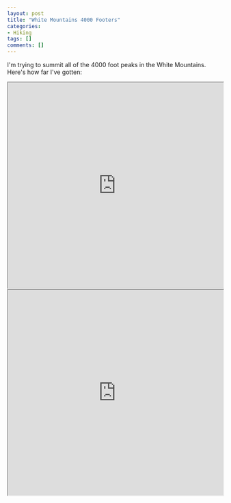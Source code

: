 ```yaml
---
layout: post
title: "White Mountains 4000 Footers"
categories:
- Hiking
tags: []
comments: []
---
```


I'm trying to summit all of the 4000 foot peaks in the White Mountains. Here's how far I've gotten:

<iframe src="https://www.google.com/maps/d/u/0/embed?mid=19FFHRPoBlBWLwVj3KUI1SwIgMYrtWtM&ehbc=2E312F" width="100%" height="480"></iframe>

<iframe src="https://docs.google.com/spreadsheets/d/e/2PACX-1vRIgoEhqFOMdZSdl2mYy9gumkTpMIVw46NUFAiTzcSrfuUaM9a_q-OT_69WrRhevcKcHmEkp7GjDU9y/pubhtml?gid=0&amp;single=true&amp;widget=true&amp;headers=false"  width="100%" height="480"></iframe>